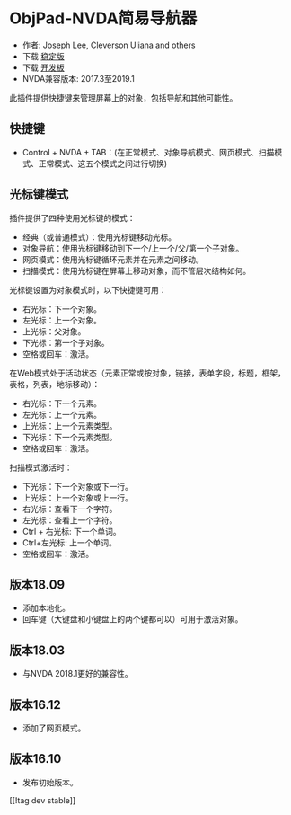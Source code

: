 # ObjPad-NVDA简易导航器 #

* 作者: Joseph Lee, Cleverson Uliana and others
* 下载 [稳定版][1]
* 下载 [开发板][2]
* NVDA兼容版本: 2017.3至2019.1

此插件提供快捷键来管理屏幕上的对象，包括导航和其他可能性。

## 快捷键

* Control + NVDA + TAB：(在正常模式、对象导航模式、网页模式、扫描模式、正常模式、这五个模式之间进行切换)

## 光标键模式

插件提供了四种使用光标键的模式：

* 经典（或普通模式）：使用光标键移动光标。
* 对象导航：使用光标键移动到下一个/上一个/父/第一个子对象。
* 网页模式：使用光标键循环元素并在元素之间移动。
* 扫描模式：使用光标键在屏幕上移动对象，而不管层次结构如何。

光标键设置为对象模式时，以下快捷键可用：

* 右光标：下一个对象。
* 左光标：上一个对象。
* 上光标：父对象。
* 下光标：第一个子对象。
* 空格或回车：激活。

在Web模式处于活动状态（元素正常或按对象，链接，表单字段，标题，框架，表格，列表，地标移动）：

* 右光标：下一个元素。
* 左光标：上一个元素。
* 上光标：上一个元素类型。
* 下光标：下一个元素类型。
* 空格或回车：激活。

扫描模式激活时：

* 下光标：下一个对象或下一行。
* 上光标：上一个对象或上一行。
* 右光标：查看下一个字符。
* 左光标：查看上一个字符。
* Ctrl + 右光标: 下一个单词。
* Ctrl+左光标: 上一个单词。
* 空格或回车：激活。

## 版本18.09

* 添加本地化。
* 回车键（大键盘和小键盘上的两个键都可以）可用于激活对象。

## 版本18.03

* 与NVDA 2018.1更好的兼容性。

## 版本16.12

* 添加了网页模式。

## 版本16.10

* 发布初始版本。

[[!tag dev stable]]

[1]: https://addons.nvda-project.org/files/get.php?file=objPad

[2]: https://addons.nvda-project.org/files/get.php?file=objPad-dev
